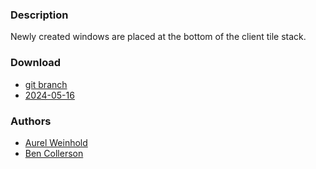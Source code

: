### Description
Newly created windows are placed at the bottom of the client tile stack.

### Download
- [git branch](https://codeberg.org/bencc/dwl/src/branch/attachbottom)
- [2024-05-16](https://codeberg.org/dwl/dwl-patches/raw/branch/main/patches/attachbottom/attachbottom.patch)

### Authors
- [Aurel Weinhold](https://github.com/AurelWeinhold)
- [Ben Collerson](https://codeberg.org/bencc)
